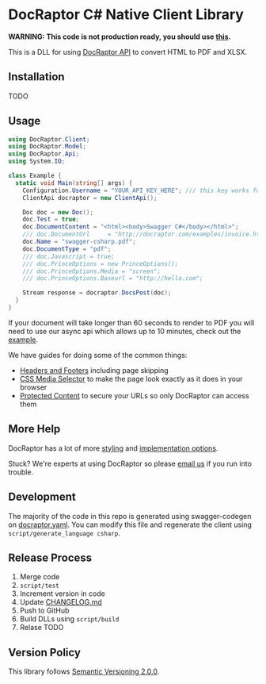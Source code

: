 # DocRaptor C# Native Client Library

**WARNING: This code is not production ready, you should use [this](http://docraptor.com/documentation/dotnet).**

This is a DLL for using [DocRaptor API](http://docraptor.com/documentation) to convert HTML to PDF and XLSX.

## Installation

TODO

## Usage

```csharp
using DocRaptor.Client;
using DocRaptor.Model;
using DocRaptor.Api;
using System.IO;

class Example {
  static void Main(string[] args) {
    Configuration.Username = "YOUR_API_KEY_HERE"; /// this key works for test documents
    ClientApi docraptor = new ClientApi();

    Doc doc = new Doc();
    doc.Test = true;                                                        /// test documents are free but watermarked
    doc.DocumentContent = "<html><body>Swagger C#</body></html>";           /// supply content directly
    /// doc.DocumentUrl     = "http://docraptor.com/examples/invoice.html"; /// or use a url
    doc.Name = "swagger-csharp.pdf";                                        /// help you find a document later
    doc.DocumentType = "pdf";                                               /// pdf or xls or xlsx
    /// doc.Javascript = true;                                              /// enable JavaScript processing
    /// doc.PrinceOptions = new PrinceOptions();
    /// doc.PrinceOptions.Media = "screen";                                 /// use screen styles instead of print styles
    /// doc.PrinceOptions.Baseurl = "http://hello.com";                     /// pretend URL when using document_content

    Stream response = docraptor.DocsPost(doc);
  }
}
```

If your document will take longer than 60 seconds to render to PDF you will need to use our async api which allows up to 10 minutes, check out the [example](example/async.cs).


We have guides for doing some of the common things:
* [Headers and Footers](https://docraptor.com/documentation/style#pdf-headers-footers) including page skipping
* [CSS Media Selector](https://docraptor.com/documentation/api#api_basic_pdf) to make the page look exactly as it does in your browser
* [Protected Content](https://docraptor.com/documentation/api#api_advanced_pdf) to secure your URLs so only DocRaptor can access them

## More Help

DocRaptor has a lot of more [styling](https://docraptor.com/documentation/style) and [implementation options](https://docraptor.com/documentation/api).

Stuck? We're experts at using DocRaptor so please [email us](mailto:support@docraptor.com) if you run into trouble.


## Development

The majority of the code in this repo is generated using swagger-codegen on [docraptor.yaml](docraptor.yaml). You can modify this file and regenerate the client using `script/generate_language csharp`.

## Release Process

1. Merge code
2. `script/test`
3. Increment version in code
4. Update [CHANGELOG.md](CHANGELOG.md)
5. Push to GitHub
6. Build DLLs using `script/build`
7. Relase TODO

## Version Policy

This library follows [Semantic Versioning 2.0.0](http://semver.org).

